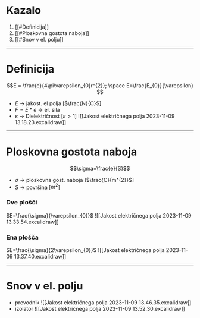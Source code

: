 # Kazalo
1. [[#Definicija]]
2. [[#Ploskovna gostota naboja]]
3. [[#Snov v el. polju]]
---
# Definicija
$$E = \frac{e}{4\pi\varepsilon_{0}r^{2}}; \space E=\frac{E_{0}}{\varepsilon} $$
- $E$ -> jakost. el polja \[$\frac{N}{C}$]
- $F= E*e$ -> el. sila 
- $\varepsilon$ -> Dielektričnost \[$\varepsilon > 1$]
![[Jakost električnega polja 2023-11-09 13.18.23.excalidraw]]
---
# Ploskovna gostota naboja
$$\sigma=\frac{e}{S}$$
- $\sigma$ -> ploskovna gost. naboja \[$\frac{C}{m^{2}}$]
- $S$ -> površina \[$m^{2}$]
### Dve plošči
$E=\frac{\sigma}{\varepsilon_{0}}$
![[Jakost električnega polja 2023-11-09 13.33.54.excalidraw]]
### Ena plošča
$E=\frac{\sigma}{2\varepsilon_{0}}$
![[Jakost električnega polja 2023-11-09 13.37.40.excalidraw]]

---
# Snov v el. polju
- prevodnik
![[Jakost električnega polja 2023-11-09 13.46.35.excalidraw]]
- izolator
![[Jakost električnega polja 2023-11-09 13.52.30.excalidraw]]